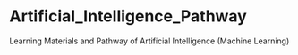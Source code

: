 # Artificial_Intelligence_Pathway
Learning Materials and Pathway of Artificial Intelligence (Machine Learning)
